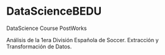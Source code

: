 # DataScienceBEDU
DataScience Course PostWorks 


Análisis de la 1era División Española de Soccer.
Extracción y Transformación de Datos.
